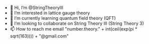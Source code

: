 - 👋 Hi, I’m @StringTheoryIII
- 👀 I’m interested in lattice gauge theory
- 🌱 I’m currently learning quantum field theory (QFT)
- 💞️ I’m looking to collaborate on String Theory III (String Theory 3)
- 📫 How to reach me email "number.theory." + int(ceil(exp(pi * sqrt(163)))) + "@gmail.com"

<!---
StringTheoryIII/StringTheoryIII is a ✨ special ✨ repository because its `README.md` (this file) appears on your GitHub profile.
You can click the Preview link to take a look at your changes.
--->
